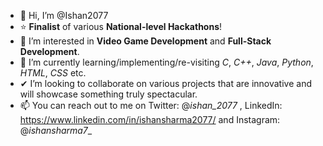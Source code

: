 - 👋 Hi, I’m @Ishan2077
- ⭐ **Finalist** of various **National-level Hackathons**!
- 👀 I’m interested in **Video Game Development** and **Full-Stack Development**.
- 🌱 I’m currently learning/implementing/re-visiting _C_, _C++_, _Java_, _Python_, _HTML_, _CSS_ etc.
- ✔ I’m looking to collaborate on various projects that are innovative and will showcase something truly spectacular.
- 📫 You can reach out to me on Twitter: @_ishan_2077_ , LinkedIn: https://www.linkedin.com/in/ishansharma2077/ and Instagram: @_ishansharma7__

<!---
Ishan2077/Ishan2077 is a ✨ special ✨ repository because its `README.md` (this file) appears on your GitHub profile.
You can click the Preview link to take a look at your changes.
--->
